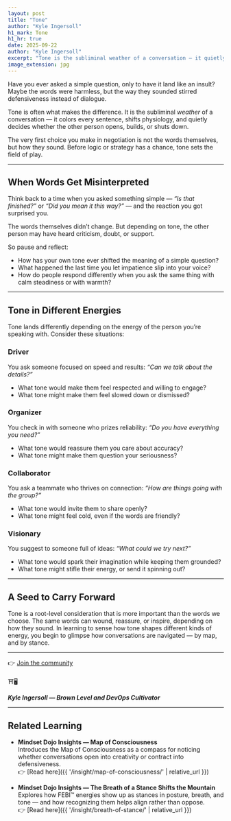 ```yaml
---
layout: post
title: "Tone"
author: "Kyle Ingersoll"
h1_mark: Tone
h1_hr: true
date: 2025-09-22
author: "Kyle Ingersoll"
excerpt: "Tone is the subliminal weather of a conversation — it quietly decides whether others open, build, or shut down."
image_extension: jpg
---
```


Have you ever asked a simple question, only to have it land like an insult?  
Maybe the words were harmless, but the way they sounded stirred defensiveness instead of dialogue.  

Tone is often what makes the difference. It is the subliminal *weather* of a conversation — it colors every sentence, shifts physiology, and quietly decides whether the other person opens, builds, or shuts down.  

The very first choice you make in negotiation is not the words themselves, but how they sound. Before logic or strategy has a chance, tone sets the field of play.  

---

## When Words Get Misinterpreted

Think back to a time when you asked something simple — *“Is that finished?”* or *“Did you mean it this way?”* — and the reaction you got surprised you.  

The words themselves didn’t change. But depending on tone, the other person may have heard criticism, doubt, or support.  

So pause and reflect:  

- How has your own tone ever shifted the meaning of a simple question?  
- What happened the last time you let impatience slip into your voice?  
- How do people respond differently when you ask the same thing with calm steadiness or with warmth?  

---

## Tone in Different Energies

Tone lands differently depending on the energy of the person you’re speaking with. Consider these situations:  

### Driver

You ask someone focused on speed and results: *“Can we talk about the details?”*

- What tone would make them feel respected and willing to engage?  
- What tone might make them feel slowed down or dismissed?  

### Organizer

You check in with someone who prizes reliability: *“Do you have everything you need?”*

- What tone would reassure them you care about accuracy?  
- What tone might make them question your seriousness?  

### Collaborator

You ask a teammate who thrives on connection: *“How are things going with the group?”*

- What tone would invite them to share openly?  
- What tone might feel cold, even if the words are friendly?  

### Visionary
  
You suggest to someone full of ideas: *“What could we try next?”*

- What tone would spark their imagination while keeping them grounded?  
- What tone might stifle their energy, or send it spinning out?  

---

## A Seed to Carry Forward

Tone is a root-level consideration that is more important than the words we choose. The same words can wound, reassure, or inspire, depending on how they sound. In learning to sense how tone shapes different kinds of energy, you begin to glimpse how conversations are navigated — by map, and by stance.  

---

👉 [Join the community](https://mindset.dojo.center/)

⛩️🖥️

***Kyle Ingersoll — Brown Level and DevOps Cultivator***  

---

## Related Learning

- **Mindset Dojo Insights — Map of Consciousness**  
  Introduces the Map of Consciousness as a compass for noticing whether conversations open into creativity or contract into defensiveness.  
  👉 [Read here]({{ '/insight/map-of-consciousness/' | relative_url }})  

- **Mindset Dojo Insights — The Breath of a Stance Shifts the Mountain**  
  Explores how FEBI™ energies show up as stances in posture, breath, and tone — and how recognizing them helps align rather than oppose.  
  👉 [Read here]({{ '/insight/breath-of-stance/' | relative_url }})  
